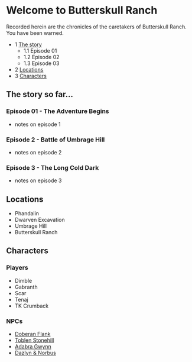 # Welcome to Butterskull Ranch
Recorded herein are the chronicles of the caretakers of Butterskull Ranch. You have been warned.

* 1 [The story](#the-story-so-far...)
    * 1.1 Episode 01
    * 1.2 Episode 02
    * 1.3 Episode 03
* 2 [Locations](#locations)
* 3 [Characters](#characters)

## The story so far...
### Episode 01 - The Adventure Begins
* notes on episode 1

### Episode 2 - Battle of Umbrage Hill
* notes on episode 2

### Episode 3 - The Long Cold Dark
* notes on episode 3

## Locations
* Phandalin
* Dwarven Excavation
* Umbrage Hill
* Butterskull Ranch

## Characters
### Players
* Dimble
* Gabranth
* Scar
* Tenaj
* TK Crumback

### NPCs
* [Doberan Flank](npc.md#doberan-flank)
* [Toblen Stonehill](npc.md#toblen-stonehill)
* [Adabra Gwynn](npc.md#adabra-gwynn)
* [Dazlyn & Norbus](npc.md#dazlyn-&-norbus)